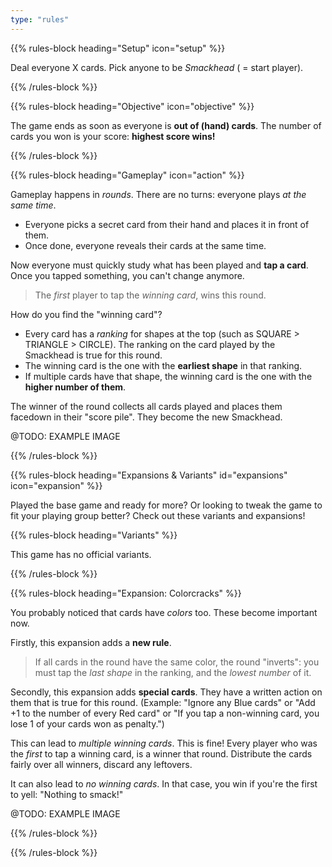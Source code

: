 ```yaml
---
type: "rules"
---
```


{{% rules-block heading="Setup" icon="setup" %}}

Deal everyone X cards. Pick anyone to be _Smackhead_ ( = start player).

{{% /rules-block %}}

{{% rules-block heading="Objective" icon="objective" %}}

The game ends as soon as everyone is **out of (hand) cards**. The number of cards you won is your score: **highest score wins!**

{{% /rules-block %}}

{{% rules-block heading="Gameplay" icon="action" %}}

Gameplay happens in _rounds_. There are no turns: everyone plays _at the same time_.

* Everyone picks a secret card from their hand and places it in front of them.
* Once done, everyone reveals their cards at the same time.

Now everyone must quickly study what has been played and **tap a card**. Once you tapped something, you can't change anymore.

> The _first_ player to tap the _winning card_, wins this round.

How do you find the "winning card"?

* Every card has a _ranking_ for shapes at the top (such as SQUARE > TRIANGLE > CIRCLE). The ranking on the card played by the Smackhead is true for this round.
* The winning card is the one with the **earliest shape** in that ranking.
* If multiple cards have that shape, the winning card is the one with the **higher number of them**.

The winner of the round collects all cards played and places them facedown in their "score pile". They become the new Smackhead.

@TODO: EXAMPLE IMAGE

{{% /rules-block %}}

{{% rules-block heading="Expansions & Variants" id="expansions" icon="expansion" %}}

Played the base game and ready for more? Or looking to tweak the game to fit your playing group better? Check out these variants and expansions!

{{% rules-block heading="Variants" %}}

This game has no official variants.

{{% /rules-block %}}

{{% rules-block heading="Expansion: Colorcracks" %}}

You probably noticed that cards have _colors_ too. These become important now.

Firstly, this expansion adds a **new rule**.

> If all cards in the round have the same color, the round "inverts": you must tap the _last shape_ in the ranking, and the _lowest number_ of it.

Secondly, this expansion adds **special cards**. They have a written action on them that is true for this round. (Example: "Ignore any Blue cards" or "Add +1 to the number of every Red card" or "If you tap a non-winning card, you lose 1 of your cards won as penalty.")

This can lead to _multiple winning cards_. This is fine! Every player who was the _first_ to tap a winning card, is a winner that round. Distribute the cards fairly over all winners, discard any leftovers.

It can also lead to _no winning cards_. In that case, you win if you're the first to yell: "Nothing to smack!"

@TODO: EXAMPLE IMAGE

{{% /rules-block %}}

{{% /rules-block %}}

